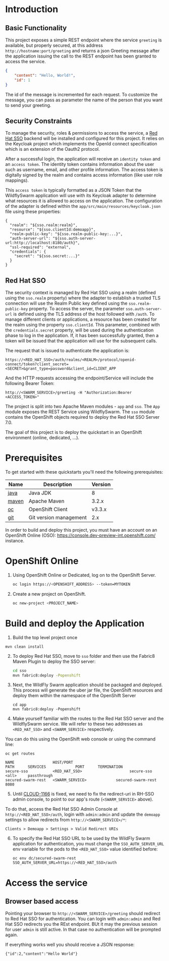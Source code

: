 # Introduction

## Basic Functionality

This project exposes a simple REST endpoint where the service `greeting` is available, but properly secured, at this address `http://hostname:port/greeting`
and returns a json Greeting message after the application issuing the call to the REST endpoint has been granted to access the service.

```json
{
    "content": "Hello, World!",
    "id": 1
}
```

The id of the message is incremented for each request. To customize the message, you can pass as parameter the name of the person that you want to send your greeting.

## Security Constraints

To manage the security, roles & permissions to access the service, a [Red Hat SSO](https://access.redhat.com/documentation/en/red-hat-single-sign-on/7.0/securing-applications-and-services-guide/securing-applications-and-services-guide) backend will be installed and configured for this project.
It relies on the Keycloak project which implements the OpenId connect specification which is an extension of the Oauth2 protocol.

After a successful login, the application will receive an `identity token` and an `access token`.
The identity token contains information about the user such as username, email, and other profile information.
The access token is digitally signed by the realm and contains access information (like user role mappings).

This `access token` is typically formatted as a JSON Token that the WildflySwarm application will use with its Keycloak adapter to determine what resources it is allowed to access on the application.
The configuration of the adapter is defined within the `app/src/main/resources/keycloak.json` file using these properties:

```
{
  "realm": "${sso.realm:realm}",
  "resource": "${sso.clientId:demoapp}",
  "realm-public-key": "${sso.realm-public-key:...}",
  "auth-server-url": "${sso.auth-server-url:http://localhost:8180/auth}",  
  "ssl-required": "external",  
  "credentials": {
    "secret": "${sso.secret:...}"
  }  
}

```

## Red Hat SSO

The security context is managed by Red Hat SSO using a realm (defined using the `sso.realm` property) where the adapter to establish a trusted TLS connection will use the Realm Public key defined using the `sso.realm-public-key` property.
To access the server, the parameter `sso.auth-server-url` is defined using the TLS address of the host followed with `/auth`.
To manage different clients or applications, a resource has been created for the realm using the property `sso.clientId`.
This parameter, combined with the `credentials.secret` property, will be used during the authentication phase to log in the application.
If, it has been successfully granted, then a token will be issued that the application will use for the subsequent calls.

The request that is issued to authenticate the application is:

```
https://<RED_HAT_SSO>/auth/realms/<REALM>/protocol/openid-connect/token?client_secret=<SECRET>&grant_type=password&client_id=CLIENT_APP
```

And the HTTP requests accessing the endpoint/Service will include the following Bearer Token:

```
http://<SWARM_SERVICE>/greeting -H "Authorization:Bearer <ACCESS_TOKEN>"
```

The project is split into two Apache Maven modules - `app` and `sso`.
The `App` module exposes the REST Service using WildflySwarm.
The `sso` module contains the OpenShift objects required to deploy the Red Hat SSO Server 7.0.

The goal of this project is to deploy the quickstart in an OpenShift environment (online, dedicated, ...).

# Prerequisites

To get started with these quickstarts you'll need the following prerequisites:

Name | Description | Version
--- | --- | ---
[java][1] | Java JDK | 8
[maven][2] | Apache Maven | 3.2.x
[oc][3] | OpenShift Client | v3.3.x
[git][4] | Git version management | 2.x

[1]: http://www.oracle.com/technetwork/java/javase/downloads/
[2]: https://maven.apache.org/download.cgi?Preferred=ftp://mirror.reverse.net/pub/apache/
[3]: https://docs.openshift.com/enterprise/3.2/cli_reference/get_started_cli.html
[4]: https://git-scm.com/book/en/v2/Getting-Started-Installing-Git

In order to build and deploy this project, you must have an account on an OpenShift Online (OSO): https://console.dev-preview-int.openshift.com/ instance.

# OpenShift Online

1. Using OpenShift Online or Dedicated, log on to the OpenShift Server.

    ```bash
    oc login https://<OPENSHIFT_ADDRESS> --token=MYTOKEN
    ```

2. Create a new project on OpenShift.

    ```bash
    oc new-project <PROJECT_NAME>
    ```

# Build and deploy the Application

1. Build the top level project once

  ```
  mvn clean install
  ```
  
2. To deploy Red Hat SSO, move to `sso` folder and then use the Fabric8 Maven Plugin to deploy the SSO server:

    ```bash
    cd sso
    mvn fabric8:deploy -Popenshift
    ```

3. Next, the WildFly Swarm application should be packaged and deployed. This process will generate the uber jar file, the OpenShift resources
   and deploy them within the namespace of the OpenShift Server

    ```
    cd app
    mvn fabric8:deploy -Popenshift
    ```

4. Make yourself familiar with the routes to the Red Hat SSO server and the WildflySwarm service. We will refer to these two addresses as `<RED_HAT_SSO>` and `<SWARM_SERVICE>` respectively.

  You can do this using the OpenShift web console or using the command line:

  ```
  oc get routes

  NAME                 HOST/PORT                                                 PATH      SERVICES             PORT      TERMINATION
secure-sso           <RED_HAT_SSO>                     secure-sso           <all>     passthrough
secured-swarm-rest   <SWARM_SERVICE>             secured-swarm-rest   8080      
  ```

5. Until [CLOUD-1166](https://issues.jboss.org/browse/CLOUD-1166) is fixed, we need to fix the redirect-uri in RH-SSO admin console, to point to our app's route (`<SWARM_SERVICE>` above).

  To do that, access the Red Hat SSO Admin Console at `http://<RED_HAT_SSO>/auth`, login with `admin:admin` and update the `demoapp` settings to allow redirects from `http://<SWARM_SERVICE>/*`:

  ```
  Clients > Demoapp > Settings > Valid Redirect URIs     
  ```

6. To specify the Red Hat SSO URL to be used by the WildFly Swarm application for authentication,
you must change the `SSO_AUTH_SERVER_URL` env variable for the pods to the `<RED_HAT_SSO>` value identified before:

    ```
    oc env dc/secured-swarm-rest SSO_AUTH_SERVER_URL=https://<RED_HAT_SSO>/auth

    ```    

# Access the service

## Browser based access

Pointing your browser to `http://<SWARM_SERVICE>/greeting` should redirect to Red Hat SSO for authentication.
You can login with `admin:admin` and Red Hat SSO redirects you the REst endpoint. BUt it may the previous session for user `admin`
is still active. In that case no authentication will be prompted again.

If everything works well you should receive a JSON response:

```
{"id":2,"content":"Hello World"}   
```

